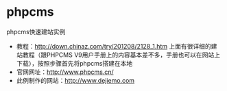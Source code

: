 # phpcms
phpcms快速建站实例
* 教程：http://down.chinaz.com/try/201208/2128_1.htm  上面有很详细的建站教程（跟PHPCMS V9用户手册上的内容基本差不多，手册也可以在网站上下载），按照步骤首先将phpcms搭建在本地
* 官网网址：http://www.phpcms.cn/
* 此例制作的网站：http://www.dejiemo.com
